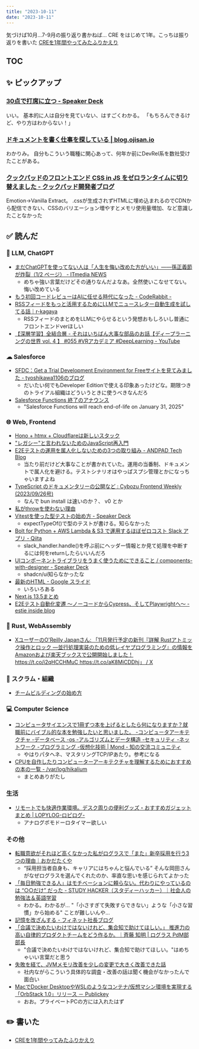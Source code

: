 ```yaml
---
title: "2023-10-11"
date: "2023-10-11"
---
```


気づけば10月...7-9月の振り返り書かねば...
CRE をはじめて1年。こっちは振り返りを書いた
[CREを1年間やってみたふりかえり](https://zenn.dev/loglass/articles/cre-1-year-furikaeri)

## TOC

## ✨ ピックアップ

### [30点で打席に立つ - Speaker Deck](https://speakerdeck.com/konifar/30dian-deda-xi-nili-tu)

いい。
基本的に人は自分を見ていない、はすごくわかる。
「もちろんできるけど、やり方はわからない！」

### [ドキュメントを書く仕事を探している | blog.ojisan.io](https://blog.ojisan.io/for-doc-job/)

わかりみ。
自分もこういう職種に関心あって、何年か前にDevRel系を数社受けたことがある。

### [クックパッドのフロントエンド CSS in JS をゼロランタイムに切り替えました - クックパッド開発者ブログ](https://techlife.cookpad.com/entry/2023/10/03/105240)

Emotion→Vanilla Extract。
.cssが生成されずHTMLに埋め込まれるのでCDNから配信できない、CSSのバリエーション増やすとメモリ使用量増加、など意識したことなかった


## ✅ 読んだ

<!-- 📝 : 下の方に内容メモあり -->


### 🧠 LLM, ChatGPT

- [まだChatGPTを使ってない人は「人生を悔い改めた方がいい」――孫正義節が炸裂（1/2 ページ） - ITmedia NEWS](https://www.itmedia.co.jp/news/articles/2310/04/news175.html)
  - めちゃ強い言葉だけどその通りなんだよなあ。全然使いこなせてない。悔い改めている
- [もう初回コードレビューはAIに任せる時代になった - CodeRabbit -](https://zenn.dev/minedia/articles/7928ef7545b393)
- [RSSフィードをもっと活用するためにLLMでニュースレター自動生成を試してる話｜r-kagaya](https://note.com/ry0_kagaya/n/n5a22e106fdf2?sub_rt=share_pw)
  - RSSフィードのまとめをLLMにやらせるという発想おもしろいし普通にフロントエンドverほしい
- [【深層学習】全結合層 - それはいちばん大事な部品のお話【ディープラーニングの世界 vol. 4 】 #055 #VRアカデミア #DeepLearning - YouTube](https://youtu.be/FYDJ439Va_Y?si=y0MgDFyLpaIijDa8)

### ☁︎ Salesforce

- [SFDC：Get a Trial Development Environment for Freeサイトを見てみました - tyoshikawa1106のブログ](https://tyoshikawa1106.hatenablog.com/entry/2023/10/10/210000)
  - だいたい何でもDeveloper Editionで使える印象あったけどな。期限つきのトライアル組織はどういうときに使うべきなんだろ
- [Salesforce Functions 終了のアナウンス](https://developer.salesforce.com/docs/platform/functions/guide/release-notes-intro.html)
  - "Salesforce Functions will reach end-of-life on January 31, 2025"

### 🌐 Web, Frontend

- [Hono + htmx + Cloudflareは新しいスタック](https://zenn.dev/yusukebe/articles/e8ff26c8507799)
- ["レガシー"と言われないためのJavaScript再入門](https://zenn.dev/dotdotdot/articles/ade7d28ce06876)
- [E2Eテストの運用を属人化しないための3つの取り組み - ANDPAD Tech Blog](https://tech.andpad.co.jp/entry/2023/10/02/100000)
  - 当たり前だけど大事なことが書かれていた。運用の当番制、ドキュメントで属人化を避ける。テストシナリオはやっぱスプシ管理とかになっちゃいますよね
- [TypeScript のドキュメンタリーの公開など : Cybozu Frontend Weekly (2023/09/26号)](https://zenn.dev/cybozu_frontend/articles/frontend_weekly_20230926)
  - なんで bun install は速いのか？、 v0 とか
- [私がthrowを使わない理由](https://zenn.dev/ken7253/articles/reasons-not-to-use-throw)
- [Vitestを使った型テストの始め方 - Speaker Deck](https://speakerdeck.com/mascii/vitestwoshi-tutaxing-tesutonoshi-mefang)
  - expectTypeOf()で型のテストが書ける。知らなかった
- [Bolt for Python + AWS Lambda & S3 で運用するほぼゼロコスト Slack アプリ - Qiita](https://qiita.com/seratch/items/12b39d636daf8b1e5fbf)
  - slack_handler.handle()を呼ぶ前にヘッダー情報とか見て処理を中断するには何をreturnしたらいいんだろ
- [UIコンポーネントライブラリをうまく使うためにできること / components-with-designer - Speaker Deck](https://speakerdeck.com/mottox2/components-with-designer)
  - shadcn/ui知らなかったな
- [最新のHTML - Google スライド](https://docs.google.com/presentation/d/1FrR3KhrH9sp_IwvMdEQfhlLcg7KHOmPgE_hfzUcsdPM/edit#slide=id.p)
  - いろいろある
- [Next.js 13.5まとめ](https://zenn.dev/a_da_chi/articles/e8ede36dab7069)
- [E2Eテスト自動化変遷 〜ノーコードからCypress、そしてPlaywrightへ〜 - estie inside blog](https://www.estie.jp/blog/entry/2023/09/19/133816)

### 🦀 Rust, WebAssembly

- [XユーザーのO'Reilly Japanさん: 「11月発行予定の新刊『詳解 Rustアトミック操作とロック ―並行処理実装のための低レイヤプログラミング』の情報をAmazonおよび楽天ブックスで公開開始しました！ https://t.co/i2qHCCHMuC https://t.co/aK8MiCDDhj」 / X](https://twitter.com/oreilly_japan/status/1707195408437706840)

### 🤝 スクラム・組織

- [チームビルディングの始め方](https://zenn.dev/loglass/articles/6091856864ba53)

<!-- ### CRE (Customer Reliability Engineering) -->

### 💻 Computer Science

- [コンピュータサイエンスで1冊ずつ本を上げるとしたら何になりますか？就職前にバイブル的な本を勉強したいと思いました。 -コンピュータアーキテクチャ -データベース -os -アルゴリズムとデータ構造 -セキュリティ -ネットワーク -プログラミング -仮想化技術 | Mond - 知の交流コミュニティ](https://mond.how/ja/topics/01z4xezoi2w49yo/8j343jhs6k8prq1)
  - やはりパタヘネ、マスタリングTCP/IPあたり。参考になる
- [CPUを自作したりコンピューターアーキテクチャを理解するためにおすすめの本の一覧 - /var/log/hikalium](https://hikalium.hatenablog.jp/entry/2023/09/21/001358)
  - まとめありがたし


### 生活

- [リモートでも快適作業環境。デスク周りの便利グッズ・おすすめガジェットまとめ | LOPYLOG-ロピログ-](https://taotaoblog.net/desk-work/)
  - アナログポモドーロタイマー欲しい

### その他

- [転職意欲がそれほど高くなかった私がログラスで「また」新卒採用を行う3つの理由｜おかだたくや](https://note.com/okd_tky/n/n4ced15de8417)
  - “採用担当者自身も、キャリアにはちゃんと悩んでいる” そんな岡田さんがなぜログラスを選んでくれたのか、率直な思いを感じられてよかった
- [「毎日勉強できる人」はモチベーションに頼らない。代わりにやっているのは “○○だけ” だった - STUDY HACKER（スタディーハッカー）｜社会人の勉強法＆英語学習](https://studyhacker.net/do-not-need-motivation)
  - わかる。わかるが... "「小さすぎて失敗すらできない」ような「小さな習慣」から始める" ことが難しいんや...
- [記憶を改ざんする - フィネット社長ブログ](https://president.blog.f-inet.co.jp/entry/2023/10/02/164256)
- [「合議で決めたいわけではないけれど、集合知で助けてほしい。」 推進力の高い自律的プロダクトチームをどう作るか。｜斉藤 知明 | ログラス PdM部 部長](https://note.com/tomosooon/n/nbf6237bb3781)
  - "合議で決めたいわけではないけれど、集合知で助けてほしい。"はめちゃいい言葉だと思う
- [失敗を経て、JVMメモリ改善を少しの変更で大きく改善できた話](https://zenn.dev/loglass/articles/547c64a172f170)
  - 社内ながらこういう具体的な調査・改善の話は聞く機会がなかったんで面白い
- [MacでDocker DesktopやWSLのようなコンテナ/仮想マシン環境を実現する「OrbStack 1.0」リリース － Publickey](https://www.publickey1.jp/blog/23/macdocker_desktopwslorbstack_10.html)
  - おお。プライベートPCの方には入れたはず

## ✏️ 書いた

- [CREを1年間やってみたふりかえり](https://zenn.dev/loglass/articles/cre-1-year-furikaeri)

<!-- ## 🗑 Stale -->

<!-- ## 📝 読んだ記事のメモ -->
